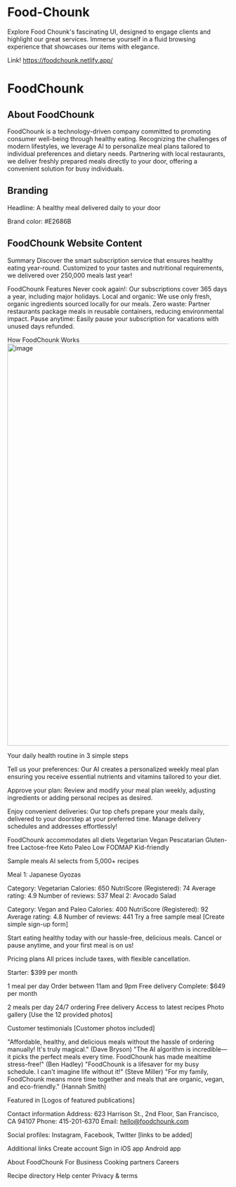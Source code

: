 # Food-Chounk
Explore Food Chounk's fascinating UI, designed to engage clients and highlight our great services. Immerse yourself in a fluid browsing experience that showcases our items with elegance.

Link!
https://foodchounk.netlify.app/

# FoodChounk
## About FoodChounk
FoodChounk is a technology-driven company committed to promoting consumer well-being through healthy eating. Recognizing the challenges of modern lifestyles, we leverage AI to personalize meal plans tailored to individual preferences and dietary needs. Partnering with local restaurants, we deliver freshly prepared meals directly to your door, offering a convenient solution for busy individuals.

## Branding
Headline: A healthy meal delivered daily to your door

Brand color: #E2686B

## FoodChounk Website Content
Summary
Discover the smart subscription service that ensures healthy eating year-round. Customized to your tastes and nutritional requirements, we delivered over 250,000 meals last year!

FoodChounk Features
Never cook again!: Our subscriptions cover 365 days a year, including major holidays.
Local and organic: We use only fresh, organic ingredients sourced locally for our meals.
Zero waste: Partner restaurants package meals in reusable containers, reducing environmental impact.
Pause anytime: Easily pause your subscription for vacations with unused days refunded.

How FoodChounk Works
<img width="916" alt="image" src="https://github.com/rajputrr/Food-Chounk/assets/110460414/53807176-4161-45aa-8f3f-8fb56e59eabd">


Your daily health routine in 3 simple steps

Tell us your preferences: Our AI creates a personalized weekly meal plan ensuring you receive essential nutrients and vitamins tailored to your diet.

Approve your plan: Review and modify your meal plan weekly, adjusting ingredients or adding personal recipes as desired.

Enjoy convenient deliveries: Our top chefs prepare your meals daily, delivered to your doorstep at your preferred time. Manage delivery schedules and addresses effortlessly!

FoodChounk accommodates all diets
Vegetarian
Vegan
Pescatarian
Gluten-free
Lactose-free
Keto
Paleo
Low FODMAP
Kid-friendly

Sample meals
AI selects from 5,000+ recipes

Meal 1: Japanese Gyozas

Category: Vegetarian
Calories: 650
NutriScore (Registered): 74
Average rating: 4.9
Number of reviews: 537
Meal 2: Avocado Salad

Category: Vegan and Paleo
Calories: 400
NutriScore (Registered): 92
Average rating: 4.8
Number of reviews: 441
Try a free sample meal
[Create simple sign-up form]

Start eating healthy today with our hassle-free, delicious meals. Cancel or pause anytime, and your first meal is on us!

Pricing plans
All prices include taxes, with flexible cancellation.

Starter: $399 per month

1 meal per day
Order between 11am and 9pm
Free delivery
Complete: $649 per month

2 meals per day
24/7 ordering
Free delivery
Access to latest recipes
Photo gallery
[Use the 12 provided photos]

Customer testimonials
[Customer photos included]

"Affordable, healthy, and delicious meals without the hassle of ordering manually! It's truly magical." (Dave Bryson)
"The AI algorithm is incredible—it picks the perfect meals every time. FoodChounk has made mealtime stress-free!" (Ben Hadley)
"FoodChounk is a lifesaver for my busy schedule. I can't imagine life without it!" (Steve Miller)
"For my family, FoodChounk means more time together and meals that are organic, vegan, and eco-friendly." (Hannah Smith)

Featured in
[Logos of featured publications]

Contact information
Address: 623 Harrison St., 2nd Floor, San Francisco, CA 94107
Phone: 415-201-6370
Email: hello@foodchounk.com

Social profiles: Instagram, Facebook, Twitter [links to be added]

Additional links
Create account
Sign in
iOS app
Android app

About FoodChounk
For Business
Cooking partners
Careers

Recipe directory
Help center
Privacy & terms



